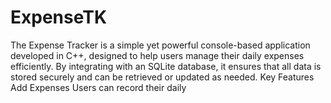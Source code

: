 # ExpenseTK
The Expense Tracker is a simple yet powerful console-based application developed in C++, designed to help users manage their daily expenses efficiently. By integrating with an SQLite database, it ensures that all data is stored securely and can be retrieved or updated as needed.  Key Features Add Expenses Users can record their daily 
